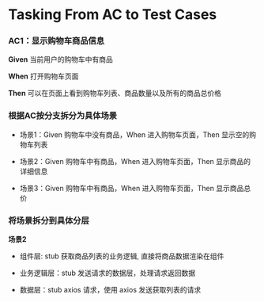 # Tasking From AC to Test Cases


### AC1：显示购物车商品信息

**Given** 当前用户的购物车中有商品

**When** 打开购物车页面

**Then** 可以在页面上看到购物车列表、商品数量以及所有的商品总价格


### 根据AC按分支拆分为具体场景

- 场景1：Given 购物车中没有商品，When 进入购物车页面，Then 显示空的购物车列表

- 场景2：Given 购物车中有商品，When 进入购物车页面，Then 显示商品的详细信息

- 场景3：Given 购物车中有商品，When 进入购物车页面，Then 显示商品总价


### 将场景拆分到具体分层

**场景2**

- 组件层:  stub 获取商品列表的业务逻辑, 直接将商品数据渲染在组件

- 业务逻辑层：stub 发送请求的数据层，处理请求返回数据

- 数据层：stub axios 请求，使用 axios 发送获取列表的请求
